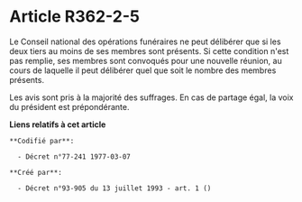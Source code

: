 # Article R362-2-5

Le Conseil national des opérations funéraires ne peut délibérer que si les deux tiers au moins de ses membres sont présents.
Si cette condition n'est pas remplie, ses membres sont convoqués pour une nouvelle réunion, au cours de laquelle il peut
délibérer quel que soit le nombre des membres présents.

Les avis sont pris à la majorité des suffrages. En cas de partage égal, la voix du président est prépondérante.

**Liens relatifs à cet article**

	**Codifié par**:

	  - Décret n°77-241 1977-03-07

	**Créé par**:

	  - Décret n°93-905 du 13 juillet 1993 - art. 1 ()
